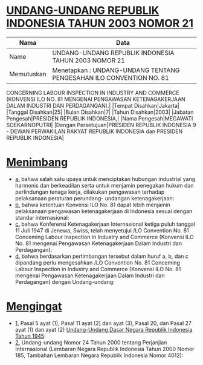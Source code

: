 # [UNDANG-UNDANG REPUBLIK INDONESIA TAHUN 2003 NOMOR 21](http://example.org/legal/document/uu/2003/21)

| Nama | Data |
| ------ | ----- |
|Name|UNDANG-UNDANG REPUBLIK INDONESIA TAHUN 2003 NOMOR 21|
|Memutuskan|Menetapkan : UNDANG-UNDANG TENTANG PENGESAHAN ILO CONVENTION NO. 81
CONCERNING LABOUR INSPECTION IN INDUSTRY AND COMMERCE (KONVENSI
ILO NO. 81 MENGENAI PENGAWASAN KETENAGAKERJAAN DALAM INDUSTRI DAN
PERDAGANGAN).|
|Tempat Disahkan|Jakarta|
|Tanggal Disahkan|25|
|Bulan Disahkan|7|
|Tahun Disahkan|2003|
|Jabatan Pengesah|PRESIDEN REPUBLIK INDONESIA,|
|Nama Pengesah|MEGAWATI SOEKARNOPUTRI|
|Dengan Persetujuan|PRESIDEN
REPUBLIK INDONESIA
9 -
DEWAN PERWAKILAN RAKYAT REPUBLIK INDONESIA
dan
PRESIDEN REPUBLIK INDONESIA|
# [Menimbang](http://example.org/legal/document/uu/2003/21/menimbang)

* [a.](http://example.org/legal/document/uu/2003/21/menimbang/point/a) bahwa salah satu upaya untuk menciptakan hubungan industrial yang harmonis dan berkeadilan serta untuk menjamin penegakan hukum dan perlindungan tenaga kerja, dilakukan pengawasan terhadap pelaksanaan peraturan perundang- undangan ketenagakerjaan:
* [b.](http://example.org/legal/document/uu/2003/21/menimbang/point/b) bahwa ketentuan Konvensi ILO No. 81 dapat lebih menjamin pelaksanaan pengawasan ketenagakerjaan di Indonesia sesuai dengan standar internasional:
* [c.](http://example.org/legal/document/uu/2003/21/menimbang/point/c) bahwa Konferensi Ketenagakerjaan Internasional ketiga puluh tanggal 11 Juli 1947 di Jenewa, Swiss, telah menyetujui /LO Convention No. 81 Conceming Labour Inspection in Industry and Commerce (Konvensi ILO No. 81 mengenai Pengawasan Ketenagakerjaan Dalam Industri dan Perdagangan):
* [d.](http://example.org/legal/document/uu/2003/21/menimbang/point/d) bahwa berdasarkan pertimbangan tersebut dalam huruf a, b, dan c dipandang perlu mengesahkan /LO Convention No. 81 Conceming Labour Inspection in Industry and Commerce (Konvensi ILO No. 81 mengenai Pengawasan Ketenagakerjaan Dalam Industri dan Perdagangan) dengan Undang-undang:
# [Mengingat](http://example.org/legal/document/uu/2003/21/mengingat)

* [1.](http://example.org/legal/document/uu/2003/21/mengingat/point/0001) Pasal 5 ayat (1), Pasal 11 ayat (2) dan ayat (3), Pasal 20, dan Pasal 27 ayat (1) dan ayat (2) [Undang-Undang Dasar Negara Republik Indonesia Tahun 1945](http://example.org/legal/document/uu):
* [2.](http://example.org/legal/document/uu/2003/21/mengingat/point/0002) Undang-undang Nomor 24 Tahun 2000 tentang Perjanjian Internasional (Lembaran Negara Republik Indonesia Tahun 2000 Nomor 185, Tambahan Lembaran Negara Republik Indonesia Nomor 4012):